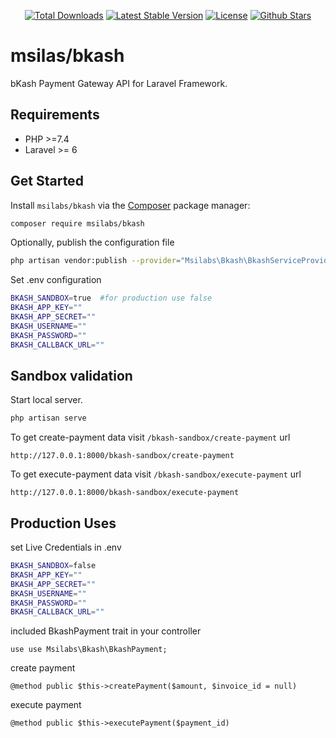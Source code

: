 <p align="center">
  <a href="https://packagist.org/packages/msilabs/bkash"><img src="https://img.shields.io/packagist/dt/msilabs/bkash" alt="Total Downloads"></a>
  <a href="https://packagist.org/packages/msilabs/bkash"><img src="https://img.shields.io/packagist/v/msilabs/bkash" alt="Latest Stable Version"></a>
  <a href="https://packagist.org/packages/msilabs/bkash"><img src="https://img.shields.io/packagist/l/msilabs/bkash" alt="License"></a>
  <a href="https://packagist.org/packages/msilabs/bkash"><img src="https://img.shields.io/github/stars/msilabs/bkash" alt="Github Stars"></a>
</p>

# msilas/bkash

bKash Payment Gateway API for Laravel Framework.

## Requirements

- PHP >=7.4
- Laravel >= 6

## Get Started

Install `msilabs/bkash` via the [Composer](https://getcomposer.org/) package manager:

```bash
composer require msilabs/bkash
```

Optionally, publish the configuration file

```bash
php artisan vendor:publish --provider="Msilabs\Bkash\BkashServiceProvider"
```

Set .env configuration

```bash
BKASH_SANDBOX=true  #for production use false
BKASH_APP_KEY=""
BKASH_APP_SECRET=""
BKASH_USERNAME=""
BKASH_PASSWORD=""
BKASH_CALLBACK_URL=""
```
## Sandbox validation
Start local server.

```bash
php artisan serve
```

To get create-payment data visit `/bkash-sandbox/create-payment` url

```
http://127.0.0.1:8000/bkash-sandbox/create-payment
```

To get execute-payment data visit `/bkash-sandbox/execute-payment` url

```
http://127.0.0.1:8000/bkash-sandbox/execute-payment
```

## Production Uses

set Live Credentials in .env

```bash
BKASH_SANDBOX=false
BKASH_APP_KEY=""
BKASH_APP_SECRET=""
BKASH_USERNAME=""
BKASH_PASSWORD=""
BKASH_CALLBACK_URL=""
```

included BkashPayment trait in your controller
```
use use Msilabs\Bkash\BkashPayment;
```

create payment

```
@method public $this->createPayment($amount, $invoice_id = null)
```

execute payment

```
@method public $this->executePayment($payment_id)
```
